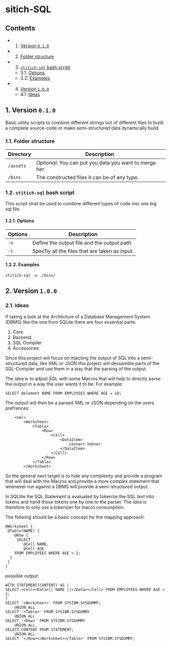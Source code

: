 # sitich-SQL
## Contents
* 1. [Version `0.1.0`](#Version0.1.0)
* 2. [Folder structure](#Folderstructure) 
* 3. [`stitich-sql` bash script](#stitich-sqlbashscript)
	* 3.1. [Options](#Options)
	* 3.2. [Examples](#Examples)
* 4. [Version `1.0.0`](#Version1.0.0)
	* 4.1. [Ideas](#Ideas)

##  1. <a name='Version0.1.0'></a>Version `0.1.0`
Basic utility scripts to combine different strings out of different files to build  a 
complete source-code or make semi-structured data dynamically build.  

###  1.1. <a name='Folderstructure'></a>Folder structure

| Directory | Description                                             |
| --------- | ------------------------------------------------------- |
| `/assets` | *Optional*: You can put you data you want to merge her. |
| `/bins`   | The constructed files it can be of any type.            |

###  1.2. <a name='stitich-sqlbashscript'></a>`stitich-sql` bash script
This script shall be used to combine different types of code into one big  
sql file.

####  1.2.1. <a name='Options'></a>Options

| Options   | Description                                      |
| --------- | ---------------------------------------------- |
| `-o`      | Define the output file and the output path.    |
| `-i`      | Specfiy all the files that are taken as input. |

####  1.2.2. <a name='Examples'></a>Examples

`stitich-sql -o ./bins/`

##  2. <a name='Version1.0.0'></a>Version `1.0.0`
###  2.1. <a name='Ideas'></a>Ideas
If taking a look at the Archticture of a Database Management System (DBMS) like
the one from SQLite there are four essential parts:

1. Core
2. Backend
3. SQL Compiler
4. Accessories

Since this project will focus on injecting the output of SQL into a 
semi-structured data, like XML or JSON this project will 
dessamble parts of the SQL-Compiler and use them in a way that the 
parsing of the output.

The idea is to adjust SQL with some Macros that will help to directly
parse the output in a way the user wants it to be. For example:

`SELECT @element NAME FROM EMPLOYEES WHERE AGE = 18;`

The output will then be a parsed XML or JSON depending on the users prefrences:
````
    <xml>
        <Worksheet>
            <Table>
                <Row>  
                    <Cell>
                        <DataItem>
                            Lennart Hahner
                        </DataItem>
                    </Cell>
                </Row>
            </Table>
        </Worksheet>
````
So the general next target is to hide any complexity and provide a program
that will deal with the Macros and provide a more complex statement that
whenever run against a DBMS will provide a semi-structured output.

In SQLlite the SQL Statement is evaluated by tokenize the SQL text into tokens
and hand those tokens one by one to the parser. The idea is therefore to only use a 
tokenizer for macro consumption. 

The follwing should be a basic concept for the mapping approach:

````
@Worksheet {
 @Table(NAME) {
    @Row {
     SELECT 
        @Cell NAME, 
        @Cell AGE 
    FROM EMPLOYEES WHERE AGE > 2;
  }
 }
}
```` 

possible output:

`````
WITH STATEMENT(CONTENT) AS (
SELECT <Cell><Data>|| NAME ||</Data></Cell> FROM EMPLOYEES WHERE AGE > 2;
)
SELECT '<Worksheet>' FROM SYSIBM.SYSDUMMY;
    UNION ALL
SELECT '<Table>' FROM SYSIBM.SYSDUMMY
    UNION ALL
SELECT '<Row>' FROM SYSIBM.SYSDUMMY
    UNION ALL
SELECT CONTENT FROM STATEMENT;
    UNION ALL
SELECT '</Row></Worksheet></Table>' FROM SYSIBM.SYSDUMMY;
``````


